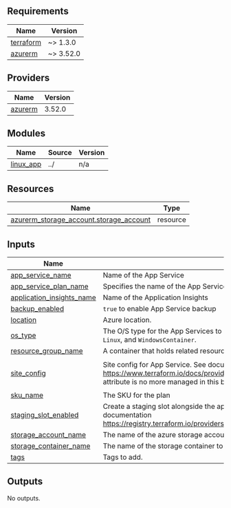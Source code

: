 ## Requirements

| Name | Version |
|------|---------|
| <a name="requirement_terraform"></a> [terraform](#requirement\_terraform) | ~> 1.3.0 |
| <a name="requirement_azurerm"></a> [azurerm](#requirement\_azurerm) | ~> 3.52.0 |

## Providers

| Name | Version |
|------|---------|
| <a name="provider_azurerm"></a> [azurerm](#provider\_azurerm) | 3.52.0 |

## Modules

| Name | Source | Version |
|------|--------|---------|
| <a name="module_linux_app"></a> [linux\_app](#module\_linux\_app) | ../ | n/a |

## Resources

| Name | Type |
|------|------|
| [azurerm_storage_account.storage_account](https://registry.terraform.io/providers/hashicorp/azurerm/latest/docs/resources/storage_account) | resource |

## Inputs

| Name | Description | Type | Default | Required |
|------|-------------|------|---------|:--------:|
| <a name="input_app_service_name"></a> [app\_service\_name](#input\_app\_service\_name) | Name of the App Service | `string` | `"linux_web_app"` | no |
| <a name="input_app_service_plan_name"></a> [app\_service\_plan\_name](#input\_app\_service\_plan\_name) | Specifies the name of the App Service Plan component | `string` | `""` | no |
| <a name="input_application_insights_name"></a> [application\_insights\_name](#input\_application\_insights\_name) | Name of the Application Insights | `string` | `"application_insights"` | no |
| <a name="input_backup_enabled"></a> [backup\_enabled](#input\_backup\_enabled) | `true` to enable App Service backup | `bool` | `true` | no |
| <a name="input_location"></a> [location](#input\_location) | Azure location. | `string` | `""` | no |
| <a name="input_os_type"></a> [os\_type](#input\_os\_type) | The O/S type for the App Services to be hosted in this plan. Possible values include `Windows`, `Linux`, and `WindowsContainer`. | `string` | n/a | yes |
| <a name="input_resource_group_name"></a> [resource\_group\_name](#input\_resource\_group\_name) | A container that holds related resources for an Azure solution | `string` | `""` | no |
| <a name="input_site_config"></a> [site\_config](#input\_site\_config) | Site config for App Service. See documentation https://www.terraform.io/docs/providers/azurerm/r/app_service.html#site_config. IP restriction attribute is no more managed in this block. | `any` | <pre>{<br>  "always_on": "true"<br>}</pre> | no |
| <a name="input_sku_name"></a> [sku\_name](#input\_sku\_name) | The SKU for the plan | `string` | n/a | yes |
| <a name="input_staging_slot_enabled"></a> [staging\_slot\_enabled](#input\_staging\_slot\_enabled) | Create a staging slot alongside the app service for blue/green deployment purposes. See documentation https://registry.terraform.io/providers/hashicorp/azurerm/latest/docs/resources/app_service_slot | `bool` | `true` | no |
| <a name="input_storage_account_name"></a> [storage\_account\_name](#input\_storage\_account\_name) | The name of the azure storage account | `string` | `""` | no |
| <a name="input_storage_container_name"></a> [storage\_container\_name](#input\_storage\_container\_name) | The name of the storage container to keep backups | `string` | `null` | no |
| <a name="input_tags"></a> [tags](#input\_tags) | Tags to add. | `map(string)` | `{}` | no |

## Outputs

No outputs.
